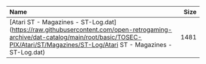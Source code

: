|Name|Size|
|:---|---:|
|[Atari ST - Magazines - ST-Log.dat](https://raw.githubusercontent.com/open-retrogaming-archive/dat-catalog/main/root/basic/TOSEC-PIX/Atari/ST/Magazines/ST-Log/Atari ST - Magazines - ST-Log.dat)|1481|
